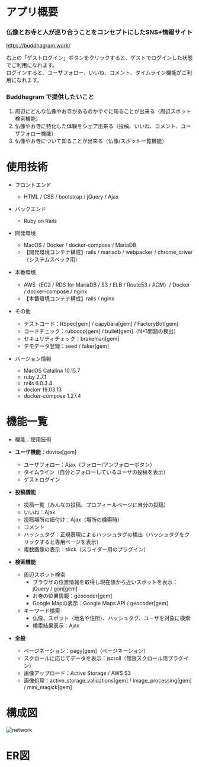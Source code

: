 # アプリ概要

### 仏像とお寺と人が巡り合うことをコンセプトにしたSNS+情報サイト

https://buddhagram.work/

右上の「ゲストログイン」ボタンをクリックすると、ゲストでログインした状態でご利用になれます。  
ログインすると、ユーザフォロー、いいね、コメント、タイムライン機能がご利用になれます。

### Buddhagram で提供したいこと

1. 周辺にどんな仏像やお寺があるのかすぐに知ることが出来る（周辺スポット検索機能）
1. 仏像やお寺に特化した体験をシェア出来る（投稿、いいね、コメント、ユーザフォロー機能）
1. 仏像やお寺について知ることが出来る（仏像/スポット一覧機能）

# 使用技術

- フロントエンド
	- HTML / CSS / bootstrap / jQuery / Ajax
- バックエンド
	- Ruby on Rails
- 開発環境
	- MacOS / Docker / docker-compose / MariaDB
	- 【開発環境コンテナ構成】rails / mariadb / webpacker / chrome_driver（システムスペック用）
- 本番環境
	- AWS（EC2 / RDS for MariaDB / S3 / ELB / Route53 / ACM）/ Docker / docker-compose / nginx
	- 【本番環境コンテナ構成】rails / nginx

- その他
	- テストコード：RSpec[gem] / capybara[gem] / FactoryBot[gem]
	- コードチェック：rubocop[gem] / bullet[gem]（N+1問題の検出）
	- セキュリティチェック：brakeman[gem]
	- デモデータ登録：seed / faker[gem]

- バージョン情報
	- MacOS Catalina 10.15.7
	- ruby 2.7.1
	- rails 6.0.3.4
	- docker 19.03.13
	- docker-compose 1.27.4

# 機能一覧

- 機能：使用技術

- **ユーザ機能**：devise[gem]
	- ユーザフォロー：Ajax（フォロー/アンフォローボタン）
	- タイムライン（自分とフォローしているユーザの投稿を表示）
	- ゲストログイン
  
- **投稿機能**
	- 投稿一覧（みんなの投稿、プロフィールページに自分の投稿）
	- いいね：Ajax
	- 投稿場所の紐付け：Ajax（場所の検索時）
	- コメント
	- ハッシュタグ：正規表現によるハッシュタグの検出（ハッシュタグをクリックすると専用ページを表示）
	- 複数画像の表示：slick（スライダー用のプラグイン）

- **検索機能**
	- 周辺スポット検索
		- ブラウザの位置情報を取得し現在値から近いスポットを表示：jQuery / gon[gem]
		- お寺の位置情報：geocoder[gem]
		- Google Mapの表示：Google Maps API / geocoder[gem]
	- キーワード検索
		- 仏像、スポット（地名や住所）、ハッシュタグ、ユーザを対象に検索
		- 検索結果表示：Ajax

- **全般**
	- ページネーション：pagy[gem]（ページネーション）
	- スクロールに応じてデータを表示：jscroll（無限スクロール用プラグイン）
	- 画像アップロード：Active Storage / AWS S3
	- 画像処理：active_storage_validations[gem] / image_processing[gem] / mini_magick[gem]

# 構成図

![network](https://user-images.githubusercontent.com/69148986/105981805-dbfea300-60d9-11eb-8d37-4464aa52cb70.jpg)

# ER図
